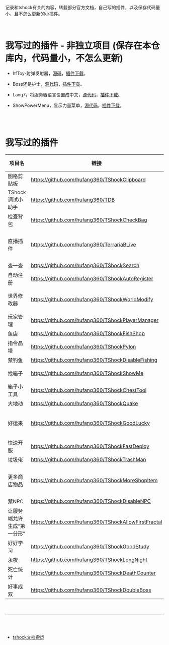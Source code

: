 
记录和tshock有关的内容，转载部分官方文档，自己写的插件，以及保存代码量小，且不怎么更新的小插件。



<br>

# 我写过的插件 - 非独立项目 (保存在本仓库内，代码量小，不怎么更新)

- hfToy-射弹发射器，[源码](./Plugins/TShockhfToy1)，[插件下载](https://github.com/hufang360/MyTShock/raw/master/Plugins/Lang7.dll)。

- Boss还是护士，[源代码](./Plugins/TShockBossOrNurse)，[插件下载](https://github.com/hufang360/MyTShock/raw/master/Plugins/BossOrNurse.dll)。

- Lang7，将服务器语言设置成中文，[源代码](./Plugins/TShockLang7)，[插件下载](https://github.com/hufang360/MyTShock/raw/master/Plugins/Lang7.dll)。

- ShowPowerMenu，显示力量菜单，[源代码](./Plugins/TShockShowPowerMenu)，[插件下载](https://github.com/hufang360/MyTShock/raw/master/Plugins/ShowPowerMenu.dll)。

<br>

<br>


# 我写过的插件


| 项目名 | 链接 | 兼容TShock5.0 | 备注 |
| --- | --- | --- | --- |
| 图格剪贴板 | https://github.com/hufang360/TShockClipboard | √ | |
| TShock调试小助手 | https://github.com/hufang360/TDB | √ | |
| 检查背包 | https://github.com/hufang360/TShockCheckBag  | √ | |
| 直播插件 | https://github.com/hufang360/TerrariaBLive  | √ | 原项目由ArsiIksait编写，可以把哔哩哔哩直播间的弹幕发到游戏里 |
| 查一查 | https://github.com/hufang360/TShockSearch  | √ | |
| 自动注册 | https://github.com/hufang360/TShockAutoRegister | √ | |
| 世界修改器 | https://github.com/hufang360/TShockWorldModify | √ | v1.4beta版本开始支持TShock5.0和泰拉1.4.4.x |
| 玩家管理 | https://github.com/hufang360/TShockPlayerManager | √ | |
| 鱼店 | https://github.com/hufang360/TShockFishShop | √ | |
| 指令晶塔 | https://github.com/hufang360/TShockPylon | √ | |
| 禁钓鱼 | https://github.com/hufang360/TShockDisableFishing | √ |
| 找箱子 | https://github.com/hufang360/TShockShowMe | √ | .net4.x 项目，TShock4.x也能用 |
| 箱子小工具 | https://github.com/hufang360/TShockChestTool  | √ | |
| 大地动 | https://github.com/hufang360/TShockQuake | √ |
| 好运来 | https://github.com/hufang360/TShockGoodLucky | √ | .net4.x 项目，请下载 [GoodLucky-v1.1-TShock5.0Beta.dll](https://github.com/hufang360/TShockGoodLucky/releases/download/v1.1/GoodLucky-v1.1-TShock5.0Beta.dll) |
| 快速开服 | https://github.com/hufang360/TShockFastDeploy | √ | TShock4.x也能用 |
| 垃圾佬 | https://github.com/hufang360/TShockTrashMan | √ | |
| 更多商店物品 | https://github.com/hufang360/TShockMoreShopItem  | √ | TShock4.x也能用，商品数据跟1.4.4x不完全一样需要更新 |
| 禁NPC | https://github.com/hufang360/TShockDisableNPC  | √ |  |
| 让服务端允许生成“第一分形” | https://github.com/hufang360/TShockAllowFirstFractal  | √ | TShock4.x也能用，鱼店插件已经包含此插件的全部功能 |
| 好好学习 | https://github.com/hufang360/TShockGoodStudy | - | 已弃坑 |
| 永夜 | https://github.com/hufang360/TShockLongNight | - | 已弃坑|
| 死亡统计 | https://github.com/hufang360/TShockDeathCounter | - | 已弃坑|
| 好事成双 | https://github.com/hufang360/TShockDoubleBoss | - | 已弃坑|


<br/>

---

<br/>

<br/>


- [tshock文档搬运](./docs/4.4.0/说明.md)